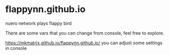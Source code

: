 # flappynn.github.io
nuero network plays flappy bird

There are some vars that you can change from console, feel free to explore.

https://mkmatrix.github.io/flappynn.github.io/
you can adjust some settings in console
